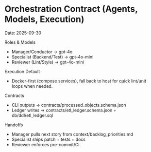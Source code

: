 # Orchestration Contract (Agents, Models, Execution)
Date: 2025-09-30

Roles & Models
- Manager/Conductor -> gpt-4o
- Specialist (Backend/Test) -> gpt-4o-mini
- Reviewer (Lint/Style) -> gpt-4o-mini

Execution Default
- Docker-first (compose services), fall back to host for quick lint/unit loops when needed.

Contracts
- CLI outputs -> contracts/processed_objects.schema.json
- Ledger writes -> contracts/etl_ledger.schema.json + db/ddl/etl_ledger.sql

Handoffs
- Manager pulls next story from context/backlog_priorities.md
- Specialist ships patch + tests + docs
- Reviewer enforces pre-commit/CI
